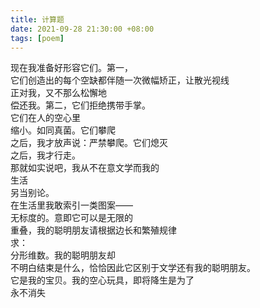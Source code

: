 ```yaml
---
title: 计算题
date: 2021-09-28 21:30:00 +08:00
tags: [poem]
---
```


现在我准备好形容它们。第一，  
它们创造出的每个空缺都伴随一次微幅矫正，让散光视线  
正对我，又不那么松懈地  
偿还我。第二，它们拒绝携带手掌。  
它们在人的空心里  
缩小。如同真菌。它们攀爬  
之后，我才放声说：严禁攀爬。它们熄灭  
之后，我才行走。  
那就如实说吧，我从不在意文学而我的  
生活    
另当别论。  
在生活里我敢索引一类图案——  
无标度的。意即它可以是无限的  
重叠，我的聪明朋友请根据边长和繁殖规律  
求：  
分形维数。我的聪明朋友却  
不明白结束是什么，恰恰因此它区别于文学还有我的聪明朋友。   
它是我的宝贝。我的空心玩具，即将降生是为了   
永不消失  
